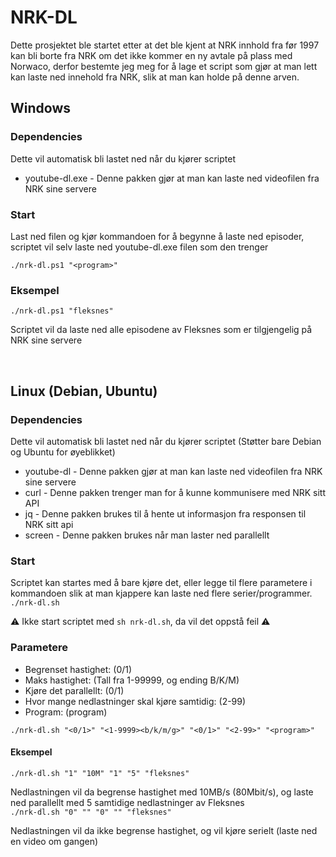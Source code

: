 # NRK-DL

Dette prosjektet ble startet etter at det ble kjent at NRK innhold fra før 1997 kan bli borte fra NRK om det ikke kommer en ny avtale på plass med Norwaco, derfor bestemte jeg meg for å lage et script som gjør at man lett kan laste ned innehold fra NRK, slik at man kan holde på denne arven.

## Windows

### Dependencies

Dette vil automatisk bli lastet ned når du kjører scriptet

- youtube-dl.exe - Denne pakken gjør at man kan laste ned videofilen fra NRK sine servere

### Start

Last ned filen og kjør kommandoen for å begynne å laste ned episoder, scriptet vil selv laste ned youtube-dl.exe filen som den trenger

`./nrk-dl.ps1 "<program>"`

### Eksempel

`./nrk-dl.ps1 "fleksnes"`

Scriptet vil da laste ned alle episodene av Fleksnes som er tilgjengelig på NRK sine servere

<br>

## Linux (Debian, Ubuntu)

### Dependencies

Dette vil automatisk bli lastet ned når du kjører scriptet (Støtter bare Debian og Ubuntu for øyeblikket)

- youtube-dl - Denne pakken gjør at man kan laste ned videofilen fra NRK sine servere
 - curl - Denne pakken trenger man for å kunne kommunisere med NRK sitt API
 - jq - Denne pakken brukes til å hente ut informasjon fra responsen til NRK sitt api
 - screen - Denne pakken brukes når man laster ned parallellt

### Start

Scriptet kan startes med å bare kjøre det, eller legge til flere parametere i kommandoen slik at man kjappere kan laste ned flere serier/programmer.
`./nrk-dl.sh`

:warning: Ikke start scriptet med `sh nrk-dl.sh`, da vil det oppstå feil :warning:

### Parametere

- Begrenset hastighet: (0/1)
- Maks hastighet: (Tall fra 1-99999, og ending B/K/M)
- Kjøre det parallellt: (0/1)
- Hvor mange nedlastninger skal kjøre samtidig: (2-99)
- Program: (program)

`./nrk-dl.sh "<0/1>" "<1-9999><b/k/m/g>" "<0/1>" "<2-99>" "<program>"`


#### Eksempel

`./nrk-dl.sh "1" "10M" "1" "5" "fleksnes"`

Nedlastningen vil da begrense hastighet med 10MB/s (80Mbit/s), og laste ned parallellt med 5 samtidige nedlastninger av Fleksnes
<br>
`./nrk-dl.sh "0" "" "0" "" "fleksnes"`

Nedlastningen vil da ikke begrense hastighet, og vil kjøre serielt (laste ned en video om gangen)